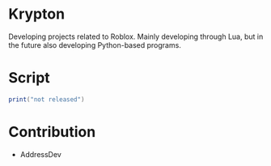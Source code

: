 # Krypton

Developing projects related to Roblox. Mainly developing through Lua, but in the future also developing Python-based programs.


# Script
```lua
print("not released")
```

# Contribution
- AddressDev
